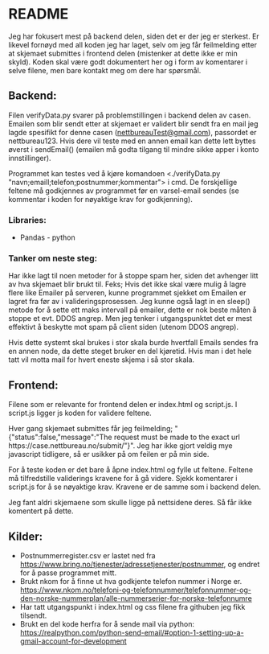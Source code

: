 # README
Jeg har fokusert mest på backend delen, siden det er der jeg er sterkest. Er likevel fornøyd med all koden jeg har laget, selv om jeg får feilmelding etter at skjemaet submittes i frontend delen (mistenker at dette ikke er min skyld). Koden skal være godt dokumentert her og i form av komentarer i selve filene, men bare kontakt meg om dere har spørsmål.

## Backend:
Filen verifyData.py svarer på problemstillingen i backend delen av casen.
Emailen som blir sendt etter at skjemaet er validert blir sendt fra en mail jeg lagde spesifikt for denne casen (nettbureauTest@gmail.com), passordet er nettbureau123. Hvis dere vil teste med en annen email kan dette lett byttes øverst i sendEmail() (emailen må godta tilgang til mindre sikke apper i konto innstillinger).

Programmet kan testes ved å kjøre komandoen <./verifyData.py "navn;emaill;telefon;postnummer;kommentar"> i cmd. De forskjellige feltene må godkjennes av programmet før en varsel-email sendes (se kommentar i koden for nøyaktige krav for godkjenning).

### Libraries:
* Pandas - python


### Tanker om neste steg:
Har ikke lagt til noen metoder for å stoppe spam her, siden det avhenger litt av hva skjemaet blir brukt til. 
Feks; Hvis det ikke skal være mulig å lagre flere like Emailer på serveren, kunne programmet sjekket om Emailen er lagret fra før av i valideringsprosessen. Jeg kunne også lagt in en sleep() metode for å sette ett maks intervall på emailer, dette er nok beste måten å stoppe et evt. DDOS angrep. Men jeg tenker i utgangspunktet det er mest effektivt å beskytte mot spam på client siden (utenom DDOS angrep).

Hvis dette systemt skal brukes i stor skala burde hvertfall Emails sendes fra en annen node, da dette steget bruker en del kjøretid. Hvis man i det hele tatt vil motta mail for hvert eneste skjema i så stor skala. 


## Frontend:
Filene som er relevante for frontend delen er index.html og script.js.
I script.js ligger js koden for validere feltene.

Hver gang skjemaet submittes får jeg feilmelding; "{"status":false,"message":"The request must be made to the exact url https:\/\/case.nettbureau.no\/submit\/"}". Jeg har ikke gjort veldig mye javascript tidligere, så er usikker på om feilen er på min side.

For å teste koden er det bare å åpne index.html og fylle ut feltene. Feltene må tilfredstille validerings kravene for å gå videre. Sjekk komentarer i script.js for å se nøyaktige krav. Kravene er de samme som i backend delen.

Jeg fant aldri skjemaene som skulle ligge på nettsidene deres. Så får ikke komentert på dette.

## Kilder:
* Postnummerregister.csv er lastet ned fra https://www.bring.no/tjenester/adressetjenester/postnummer, og endret for å passe programmet mitt.
* Brukt nkom for å finne ut hva godkjente telefon nummer i Norge er. https://www.nkom.no/telefoni-og-telefonnummer/telefonnummer-og-den-norske-nummerplan/alle-nummerserier-for-norske-telefonnumre
* Har tatt utgangspunkt i index.html og css filene fra githuben jeg fikk tilsendt.
* Brukt en del kode herfra for å sende mail via python: https://realpython.com/python-send-email/#option-1-setting-up-a-gmail-account-for-development